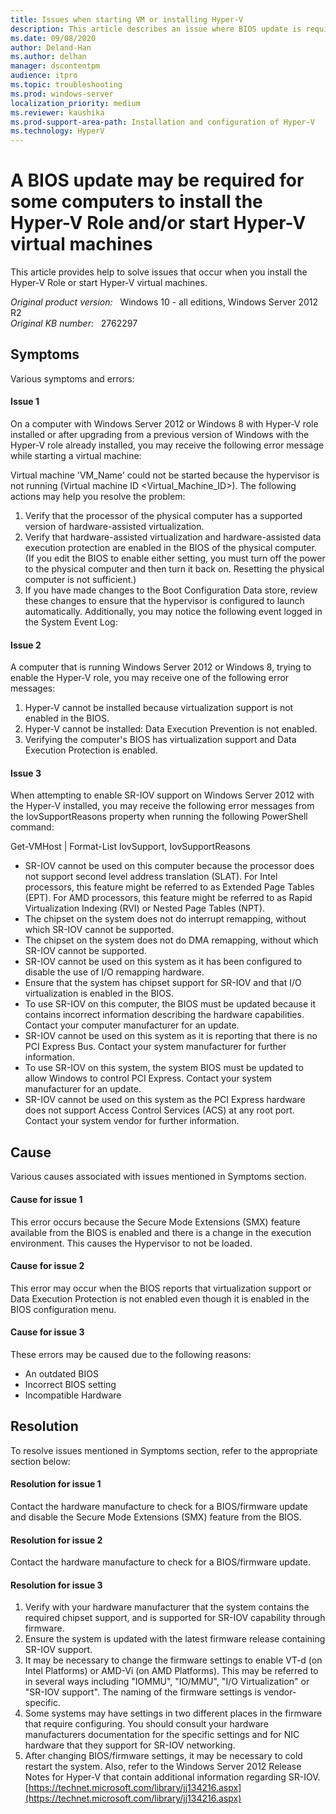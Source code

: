 ```yaml
---
title: Issues when starting VM or installing Hyper-V
description: This article describes an issue where BIOS update is required before installing Hyper-V role or start virtual machines on Windows Server 2012 and Windows 8.
ms.date: 09/08/2020
author: Deland-Han
ms.author: delhan
manager: dscontentpm
audience: itpro
ms.topic: troubleshooting
ms.prod: windows-server
localization_priority: medium
ms.reviewer: kaushika
ms.prod-support-area-path: Installation and configuration of Hyper-V
ms.technology: HyperV
---
```

# A BIOS update may be required for some computers to install the Hyper-V Role and/or start Hyper-V virtual machines

This article provides help to solve issues that occur when you install the Hyper-V Role or start Hyper-V virtual machines.

_Original product version:_ &nbsp; Windows 10 - all editions, Windows Server 2012 R2  
_Original KB number:_ &nbsp; 2762297

## Symptoms

Various symptoms and errors:

#### Issue 1

On a computer with Windows Server 2012 or Windows 8 with Hyper-V role installed or after upgrading from a previous version of Windows with the Hyper-V role already installed, you may receive the following error message while starting a virtual machine:

Virtual machine 'VM_Name' could not be started because the hypervisor is not running (Virtual machine ID \<Virtual_Machine_ID>). The following actions may help you resolve the problem:
1. Verify that the processor of the physical computer has a supported version of hardware-assisted virtualization.
2. Verify that hardware-assisted virtualization and hardware-assisted data execution protection are enabled in the BIOS of the physical computer. (If you edit the BIOS to enable either setting, you must turn off the power to the physical computer and then turn it back on. Resetting the physical computer is not sufficient.)
3. If you have made changes to the Boot Configuration Data store, review these changes to ensure that the hypervisor is configured to launch automatically.
Additionally, you may notice the following event logged in the System Event Log:

#### Issue 2

A computer that is running Windows Server 2012 or Windows 8, trying to enable the Hyper-V role, you may receive one of the following error messages:


1. Hyper-V cannot be installed because virtualization support is not enabled in the BIOS.
2. Hyper-V cannot be installed: Data Execution Prevention is not enabled.
3. Verifying the computer's BIOS has virtualization support and Data Execution Protection is enabled.

#### Issue 3

When attempting to enable SR-IOV support on Windows Server 2012 with the Hyper-V installed, you may receive the following error messages from the IovSupportReasons property when running the following PowerShell command:

Get-VMHost | Format-List IovSupport, IovSupportReasons 


- SR-IOV cannot be used on this computer because the processor does not support second level address translation (SLAT). For Intel processors, this feature might be referred to as Extended Page Tables (EPT). For AMD processors, this feature might be referred to as Rapid Virtualization Indexing (RVI) or Nested Page Tables (NPT).
- The chipset on the system does not do interrupt remapping, without which SR-IOV cannot be supported.
- The chipset on the system does not do DMA remapping, without which SR-IOV cannot be supported.
- SR-IOV cannot be used on this system as it has been configured to disable the use of I/O remapping hardware.
- Ensure that the system has chipset support for SR-IOV and that I/O virtualization is enabled in the BIOS.
- To use SR-IOV on this computer, the BIOS must be updated because it contains incorrect information describing the hardware capabilities. Contact your computer manufacturer for an update.
- SR-IOV cannot be used on this system as it is reporting that there is no PCI Express Bus. Contact your system manufacturer for further information.
- To use SR-IOV on this system, the system BIOS must be updated to allow Windows to control PCI Express. Contact your system manufacturer for an update.
- SR-IOV cannot be used on this system as the PCI Express hardware does not support Access Control Services (ACS) at any root port. Contact your system vendor for further information.

## Cause

Various causes associated with issues mentioned in Symptoms section.

#### Cause for issue 1

This error occurs because the Secure Mode Extensions (SMX) feature available from the BIOS is enabled and there is a change in the execution environment. This causes the Hypervisor to not be loaded.

#### Cause for issue 2

This error may occur when the BIOS reports that virtualization support or Data Execution Protection is not enabled even though it is enabled in the BIOS configuration menu.

#### Cause for issue 3

These errors may be caused due to the following reasons:

- An outdated BIOS
- Incorrect BIOS setting
- Incompatible Hardware

## Resolution

To resolve issues mentioned in Symptoms section, refer to the appropriate section below:

#### Resolution for issue 1

Contact the hardware manufacture to check for a BIOS/firmware update and disable the Secure Mode Extensions (SMX) feature from the BIOS.

#### Resolution for issue 2

Contact the hardware manufacture to check for a BIOS/firmware update.

#### Resolution for issue 3


1. Verify with your hardware manufacturer that the system contains the required chipset support, and is supported for SR-IOV capability through firmware.
2. Ensure the system is updated with the latest firmware release containing SR-IOV support.
3. It may be necessary to change the firmware settings to enable VT-d (on Intel Platforms) or AMD-Vi (on AMD Platforms). This may be referred to in several ways including "IOMMU", "IO/MMU", "I/O Virtualization" or "SR-IOV support". The naming of the firmware settings is vendor-specific.
4. Some systems may have settings in two different places in the firmware that require configuring. You should consult your hardware manufacturers documentation for the specific settings and for NIC hardware that they support for SR-IOV networking.
5. After changing BIOS/firmware settings, it may be necessary to cold restart the system. Also, refer to the Windows Server 2012 Release Notes for Hyper-V that contain additional information regarding SR-IOV.
 [https://technet.microsoft.com/library/jj134216.aspx](https://technet.microsoft.com/library/jj134216.aspx)
